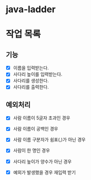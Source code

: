 # java-ladder

# 작업 목록

## 기능

- [x] 이름을 입력받는다.
- [x] 사다리 높이를 입력받는다.
- [x] 사다리를 생성한다.
- [x] 사다리를 출력한다.

## 예외처리

- [x] 사람 이름이 5글자 초과인 경우
- [x] 사람 이름이 공백인 경우
- [x] 사람 이름 구분자가 쉼표(,)가 아닌 경우
- [x] 사람이 한 명인 경우
- [x] 사다리 높이가 양수가 아닌 경우
- [x] 예외가 발생했을 경우 재입력 받기

